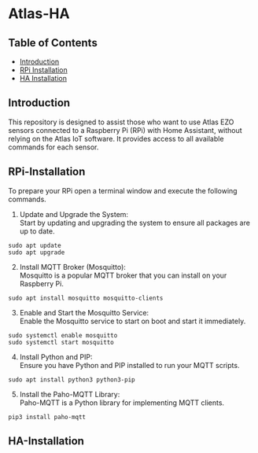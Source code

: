 # Atlas-HA

## Table of Contents

- [Introduction](#introduction)
- [RPi Installation](#rpi-installation)
- [HA Installation](#ha-installation) 

## Introduction
This repository is designed to assist those who want to use Atlas EZO sensors connected to a Raspberry Pi (RPi) with Home Assistant, without relying on the Atlas IoT software. It provides access to all available commands for each sensor.

## RPi-Installation
To prepare your RPi open a terminal window and execute the following commands.

1. Update and Upgrade the System:  
   Start by updating and upgrading the system to ensure all packages are up to date.
```
sudo apt update
sudo apt upgrade
```

2. Install MQTT Broker (Mosquitto):  
   Mosquitto is a popular MQTT broker that you can install on your Raspberry Pi.
```
sudo apt install mosquitto mosquitto-clients
```

3. Enable and Start the Mosquitto Service:  
   Enable the Mosquitto service to start on boot and start it immediately.
```
sudo systemctl enable mosquitto
sudo systemctl start mosquitto
```

4. Install Python and PIP:  
   Ensure you have Python and PIP installed to run your MQTT scripts.
```
sudo apt install python3 python3-pip
```

5. Install the Paho-MQTT Library:  
   Paho-MQTT is a Python library for implementing MQTT clients.
```
pip3 install paho-mqtt
```

## HA-Installation
